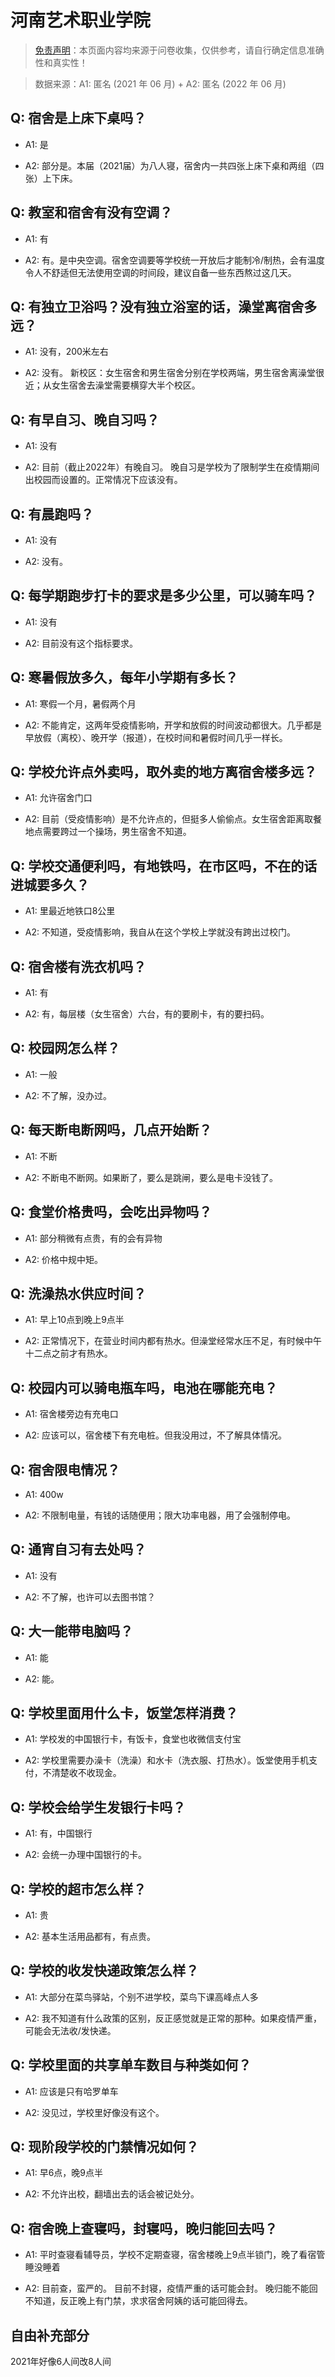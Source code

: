 # 河南艺术职业学院

> [免责声明](https://colleges.chat/#_3)：本页面内容均来源于问卷收集，仅供参考，请自行确定信息准确性和真实性！

> 数据来源：A1: 匿名 (2021 年 06 月) + A2: 匿名 (2022 年 06 月)

## Q: 宿舍是上床下桌吗？

- A1: 是

- A2: 部分是。本届（2021届）为八人寝，宿舍内一共四张上床下桌和两组（四张）上下床。

## Q: 教室和宿舍有没有空调？

- A1: 有

- A2: 有。是中央空调。宿舍空调要等学校统一开放后才能制冷/制热，会有温度令人不舒适但无法使用空调的时间段，建议自备一些东西熬过这几天。

## Q: 有独立卫浴吗？没有独立浴室的话，澡堂离宿舍多远？

- A1: 没有，200米左右

- A2: 没有。
新校区：女生宿舍和男生宿舍分别在学校两端，男生宿舍离澡堂很近；从女生宿舍去澡堂需要横穿大半个校区。

## Q: 有早自习、晚自习吗？

- A1: 没有

- A2: 目前（截止2022年）有晚自习。
晚自习是学校为了限制学生在疫情期间出校园而设置的。正常情况下应该没有。

## Q: 有晨跑吗？

- A1: 没有

- A2: 没有。

## Q: 每学期跑步打卡的要求是多少公里，可以骑车吗？

- A1: 没有

- A2: 目前没有这个指标要求。

## Q: 寒暑假放多久，每年小学期有多长？

- A1: 寒假一个月，暑假两个月

- A2: 不能肯定，这两年受疫情影响，开学和放假的时间波动都很大。几乎都是早放假（离校）、晚开学（报道），在校时间和暑假时间几乎一样长。

## Q: 学校允许点外卖吗，取外卖的地方离宿舍楼多远？

- A1: 允许宿舍门口

- A2: 目前（受疫情影响）是不允许点的，但挺多人偷偷点。女生宿舍距离取餐地点需要跨过一个操场，男生宿舍不知道。

## Q: 学校交通便利吗，有地铁吗，在市区吗，不在的话进城要多久？

- A1: 里最近地铁口8公里

- A2: 不知道，受疫情影响，我自从在这个学校上学就没有跨出过校门。

## Q: 宿舍楼有洗衣机吗？

- A1: 有

- A2: 有，每层楼（女生宿舍）六台，有的要刷卡，有的要扫码。

## Q: 校园网怎么样？

- A1: 一般

- A2: 不了解，没办过。

## Q: 每天断电断网吗，几点开始断？

- A1: 不断

- A2: 不断电不断网。如果断了，要么是跳闸，要么是电卡没钱了。

## Q: 食堂价格贵吗，会吃出异物吗？

- A1: 部分稍微有点贵，有的会有异物

- A2: 价格中规中矩。

## Q: 洗澡热水供应时间？

- A1: 早上10点到晚上9点半

- A2: 正常情况下，在营业时间内都有热水。但澡堂经常水压不足，有时候中午十二点之前才有热水。

## Q: 校园内可以骑电瓶车吗，电池在哪能充电？

- A1: 宿舍楼旁边有充电口

- A2: 应该可以，宿舍楼下有充电桩。但我没用过，不了解具体情况。

## Q: 宿舍限电情况？

- A1: 400w

- A2: 不限制电量，有钱的话随便用；限大功率电器，用了会强制停电。

## Q: 通宵自习有去处吗？

- A1: 没有

- A2: 不了解，也许可以去图书馆？

## Q: 大一能带电脑吗？

- A1: 能

- A2: 能。

## Q: 学校里面用什么卡，饭堂怎样消费？

- A1: 学校发的中国银行卡，有饭卡，食堂也收微信支付宝

- A2: 学校里需要办澡卡（洗澡）和水卡（洗衣服、打热水）。饭堂使用手机支付，不清楚收不收现金。

## Q: 学校会给学生发银行卡吗？

- A1: 有，中国银行

- A2: 会统一办理中国银行的卡。

## Q: 学校的超市怎么样？

- A1: 贵

- A2: 基本生活用品都有，有点贵。

## Q: 学校的收发快递政策怎么样？

- A1: 大部分在菜鸟驿站，个别不进学校，菜鸟下课高峰点人多

- A2: 我不知道有什么政策的区别，反正感觉就是正常的那种。如果疫情严重，可能会无法收/发快递。

## Q: 学校里面的共享单车数目与种类如何？

- A1: 应该是只有哈罗单车

- A2: 没见过，学校里好像没有这个。

## Q: 现阶段学校的门禁情况如何？

- A1: 早6点，晚9点半

- A2: 不允许出校，翻墙出去的话会被记处分。

## Q: 宿舍晚上查寝吗，封寝吗，晚归能回去吗？

- A1: 平时查寝看辅导员，学校不定期查寝，宿舍楼晚上9点半锁门，晚了看宿管睡没睡着

- A2: 目前查，蛮严的。
目前不封寝，疫情严重的话可能会封。
晚归能不能回不知道，反正晚上有门禁，求求宿舍阿姨的话可能回得去。

## 自由补充部分

2021年好像6人间改8人间